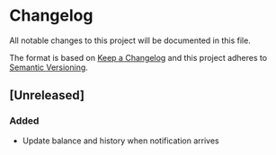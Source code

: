 # Changelog

All notable changes to this project will be documented in this file.

The format is based on [Keep a Changelog](http://keepachangelog.com/en/1.0.0/)
and this project adheres to [Semantic Versioning](http://semver.org/spec/v2.0.0.html).

## [Unreleased]

### Added

- Update balance and history when notification arrives

[0.0.0]: https://github.com/tkovs-company/mm-app/releases/tag/v0.0.0